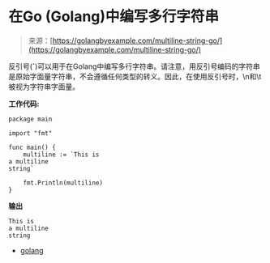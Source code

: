 <!--yml

类别: 未分类

日期: 2024-10-13 06:10:09

-->

# 在Go (Golang)中编写多行字符串

> 来源：[https://golangbyexample.com/multiline-string-go/](https://golangbyexample.com/multiline-string-go/)

反引号(**`**)可以用于在Golang中编写多行字符串。请注意，用反引号编码的字符串是原始字面量字符串，不会遵循任何类型的转义。因此，在使用反引号时，\n和\t被视为字符串字面量。

**工作代码:**

```
package main

import "fmt"

func main() {
    multiline := `This is 
a multiline 
string`

    fmt.Println(multiline)
}
```

**输出**

```
This is 
a multiline 
string
```

+   [golang](https://golangbyexample.com/tag/golang/)
